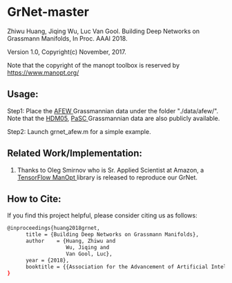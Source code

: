 # GrNet-master
Zhiwu Huang, Jiqing Wu, Luc Van Gool. Building Deep Networks on Grassmann Manifolds, In Proc. AAAI 2018.

Version 1.0, Copyright(c) November, 2017.

Note that the copyright of the manopt toolbox is reserved by https://www.manopt.org/

## Usage:

Step1: Place the <a href="https://data.vision.ee.ethz.ch/zzhiwu/ManifoldNetData/GrData/AFEW_Gr_data.zip"> AFEW </a> Grassmannian data under the folder "./data/afew/". Note that the <a href="https://data.vision.ee.ethz.ch/zzhiwu/ManifoldNetData/GrData/HDM05_GrData.zip"> HDM05</a>, <a href="https://data.vision.ee.ethz.ch/zzhiwu/ManifoldNetData/GrData/PaSC_GrData.zip">PaSC </a> Grassmannian data are also publicly available.

Step2: Launch grnet_afew.m for a simple example.

## Related Work/Implementation:

1. Thanks to Oleg Smirnov who is Sr. Applied Scientist at Amazon, a <a href="https://github.com/master/tensorflow-manopt"> TensorFlow ManOpt </a> library is released to reproduce our GrNet.

## How to Cite: <a name="How-to-Cite"></a>
If you find this project helpful, please consider citing us as follows:
```bash
@inproceedings{huang2018grnet,
      title = {Building Deep Networks on Grassmann Manifolds},
      author    = {Huang, Zhiwu and
                   Wu, Jiqing and
                   Van Gool, Luc},
      year = {2018},
      booktitle = {{Association for the Advancement of Artificial Intelligence }
}





